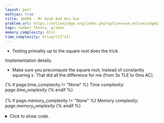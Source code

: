 ```yaml
---
layout: post
mathjax: true
title: 10490 - Mr Azad And His Son
problem_url: https://onlinejudge.org/index.php?option=com_onlinejudge&Itemid=8&page=show_problem&problem=1431
tags: number_theory, primes
memory_complexity: O(n)
time_complexity: O(\sqrt{2^n})
---
```


- Testing primality up to the square root does the trick.

Implementation details:
- Make sure you precompute the square root, instead of constantly squaring x.
That did all the difference for me (from 3s TLE to 0ms AC).


{% if page.time_complexity != "None" %}
Time complexity: ${{ page.time_complexity }}$
{% endif %}

{% if page.memory_complexity != "None" %}
Memory complexity: ${{ page.memory_complexity }}$
{% endif %}

<details>
<summary>
<p style="display:inline">Click to show code.</p>
</summary>
```cpp
{% raw %}
using namespace std;
using ll = long long;
using ii = pair<int, int>;
using vi = vector<int>;
bool is_prime(int n)
{
    if (n < 2)
        return false;
    for (int x = 2, sq = sqrt(n); x <= sq; ++x)
        if (n % x == 0)
            return false;
    return true;
}
int main(void)
{
    int n;
    while (scanf("%d", &n) == 1 && n)
    {
        if (not is_prime(n))
            printf(
                "Given number is NOT prime! NO perfect number is available.\n");
        else if (is_prime((1LL << n) - 1))
            printf("Perfect: %lld!\n", (1LL << (n - 1)) * ((1LL << n) - 1));
        else
            printf("Given number is prime. But, NO perfect number is "
                   "available.\n");
    }
    return 0;
}

{% endraw %}
```
</details>

